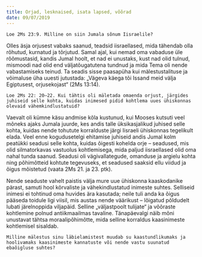 ```yaml
---
title: Orjad, lesknaised, isata lapsed, võõrad
date: 09/07/2019
---
```


`Loe 2Ms 23:9. Milline on siin Jumala sõnum Iisraelile?`

Olles äsja orjusest vabaks saanud, teadsid iisraellased, mida tähendab olla rõhutud, kurnatud ja tõrjutud. Samal ajal, kui nemad oma vabaduse üle rõõmustasid, kandis Jumal hoolt, et nad ei unustaks, kust nad olid tulnud, mismoodi nad olid end väljatõugatutena tundnud ja mida Tema oli nende vabastamiseks teinud. Ta seadis sisse paasapüha kui mälestustalituse ja võimaluse üha uuesti jutustada: „Vägeva käega tõi Issand meid välja Egiptusest, orjusekojast“ (2Ms 13:14).

`Loe 2Ms 22: 20–22. Kui tähtis oli mäletada omaenda orjust, järgides juhiseid selle kohta, kuidas inimesed pidid kohtlema uues ühiskonnas olevaid vähemkindlustatuid?`

Vaevalt oli kümne käsu andmise kõla kustunud, kui Mooses kutsuti veel mõneks ajaks Jumala juurde, kes andis talle üksikasjalikud juhised selle kohta, kuidas nende tohutute korralduste järgi Iisraeli ühiskonnas tegelikult elada. Veel enne kogudusetelgi ehitamise juhiseid andis Jumal kolm peatükki seadusi selle kohta, kuidas õigesti kohelda orje – seadused, mis olid silmatorkavas vastuolus kohtlemisega, mida paljud iisraellased olid oma nahal tunda saanud. Seadusi oli vägivallategude, omanduse ja argielu kohta ning põhimõtteid kohtute tegevuseks, et seadused saaksid ellu viidud ja õigus mõistetud (vaata 2Ms 21. ja 23. ptk).

Nende seaduste vahelt paistis välja mure uue ühiskonna kaaskodanike pärast, samuti hool kõrvaliste ja vähekindlustatud inimeste suhtes. Selliseid inimesi ei tohtinud oma huvides ära kasutada; neile tuli anda ka õigus pääseda toidule ligi viisil, mis austas nende väärikust – lõigatud põldudelt lubati järelnoppida viljapäid. Selline „väljastpoolt tulijate“ ja võõraste kohtlemine polnud antiikmaailmas tavaline. Tänapäevalgi näib mõni unustavat tähtsa moraalipõhimõtte, mida selline korraldus kaasinimeste kohtlemisel sisaldab.

`Milline mälestus sinu läbielamistest muudab su kaastundlikumaks ja hoolivamaks kaasinimeste kannatuste või nende vastu suunatud ebaõigluse suhtes?`